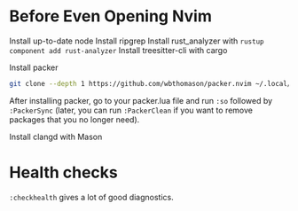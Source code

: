 # Before Even Opening Nvim
Install up-to-date node
Install ripgrep
Install rust_analyzer with `rustup component add rust-analyzer`
Install treesitter-cli with cargo

Install packer
```bash
git clone --depth 1 https://github.com/wbthomason/packer.nvim ~/.local/share/nvim/site/pack/packer/start/packer.nvim
```
After installing packer, go to your packer.lua file and run `:so` followed by `:PackerSync` (later,
        you can run `:PackerClean` if you want to remove packages that you no longer need).

Install clangd with Mason

# Health checks
`:checkhealth` gives a lot of good diagnostics.

